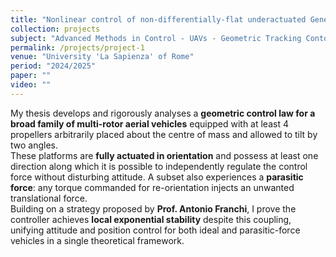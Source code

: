 ```yaml
---
title: "Nonlinear control of non-differentially-flat underactuated Generically Tilted Multirotors with moment-force coupling"
collection: projects
subject: "Advanced Methods in Control - UAVs - Geometric Tracking Contorller - Lyapunov Stability"
permalink: /projects/project-1
venue: "University 'La Sapienza' of Rome"
period: "2024/2025"
paper: ""
video: ""
---
```


My thesis develops and rigorously analyses a **geometric control law for a broad family of multi-rotor aerial vehicles** equipped 
with at least 4 propellers arbitrarily placed about the centre of mass and allowed to tilt by two angles.  
These platforms are **fully actuated in orientation** and possess at least one direction along which it is possible to independently 
regulate the control force without disturbing attitude.  A subset also experiences a **parasitic force**: 
any torque commanded for re-orientation injects an unwanted translational force.  
Building on a strategy proposed by **Prof. Antonio Franchi**, I prove the controller achieves **local exponential stability** 
despite this coupling, unifying attitude and position control for both ideal and parasitic-force vehicles in a 
single theoretical framework.
